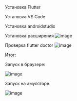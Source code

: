 Установка Flutter

Установка  VS Code

Установка  androidstudio

Установка расширения
![image](https://github.com/user-attachments/assets/175cf672-e1e0-4c30-80d1-d68db33f15de)

Проверка flutter doctor
![image](https://github.com/user-attachments/assets/3580008d-ce0f-41eb-801f-f411834e7574)

Итог:

Запуск в браузере:

![image](https://github.com/user-attachments/assets/389ef555-e50c-466c-83cf-c9fdda82437e)

Запуск на эмуляторе:

![image](https://github.com/user-attachments/assets/47ca3c97-5a6f-4a44-aa77-d4141becfbca)
